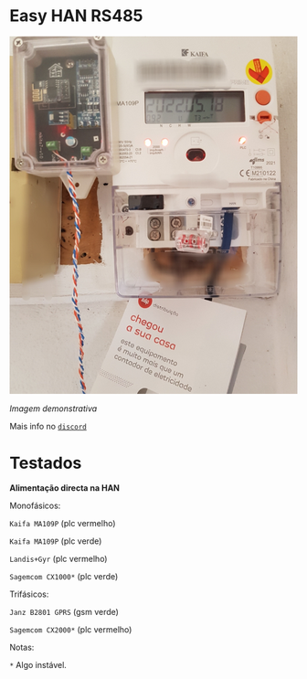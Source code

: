 # Easy HAN RS485

![edpbox: o seu contador inteligente, é mais que um contador](./edpbox.jpg)

<i>Imagem demonstrativa</i>

Mais info no [```discord```](https://discord.gg/Mh9mTEA)

# Testados

**Alimentação directa na HAN**

Monofásicos:

```Kaifa MA109P``` (plc vermelho) 

```Kaifa MA109P``` (plc verde)

```Landis+Gyr``` (plc vermelho) 

```Sagemcom CX1000*``` (plc verde)

Trifásicos:

```Janz B2801 GPRS``` (gsm verde) 

```Sagemcom CX2000*``` (plc vermelho)

Notas:

```*``` Algo instável. 
